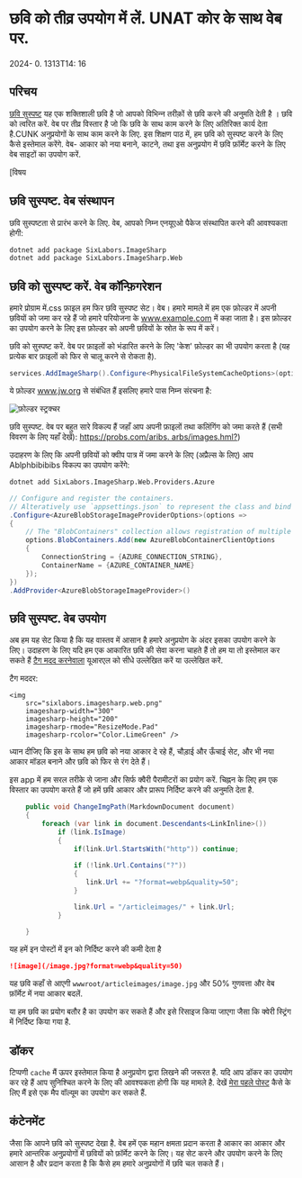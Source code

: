 # छवि को तीव्र उपयोग में लें. UNAT कोर के साथ वेब पर.

<datetime class="hidden">2024- 0. 1313T14: 16</datetime>

<!--category-- ASP.NET, ImageSharp -->
## परिचय

[छवि सुस्पष्ट](https://docs.sixlabors.com/index.html) यह एक शक्‍तिशाली छवि है जो आपको विभिन्‍न तरीक़ों से छवि करने की अनुमति देती है । छवि को त्वरित करें. वेब पर तीव्र विस्तार है जो कि छवि के साथ काम करने के लिए अतिरिक्त कार्य देता है.CUNK अनुप्रयोगों के साथ काम करने के लिए. इस शिक्षण पाठ में, हम छवि को सुस्पष्ट करने के लिए कैसे इस्तेमाल करेंगे. वेब- आकार को नया बनाने, काटने, तथा इस अनुप्रयोग में छवि फ़ॉर्मेट करने के लिए वेब साइटों का उपयोग करें.

[विषय

## छवि सुस्पष्ट. वेब संस्थापन

छवि सुस्पष्टता से प्रारंभ करने के लिए. वेब, आपको निम्न एनयूएओ पैकेज संस्थापित करने की आवश्यकता होगी:

```bash
dotnet add package SixLabors.ImageSharp
dotnet add package SixLabors.ImageSharp.Web
```

## छवि को सुस्पष्ट करें. वेब कॉन्फ़िगरेशन

हमारे प्रोग्राम में.css फ़ाइल हम फिर छवि सुस्पष्ट सेट। वेब। हमारे मामले में हम एक फ़ोल्डर में अपनी छवियों को जमा कर रहे हैं जो हमारे परियोजना के www.example.com में कहा जाता है। इस फ़ोल्डर का उपयोग करने के लिए इस फ़ोल्डर को अपनी छवियों के स्रोत के रूप में करें।

छवि को सुस्पष्ट करें. वेब पर फ़ाइलों को भंडारित करने के लिए 'केश' फ़ोल्डर का भी उपयोग करता है (यह प्रत्येक बार फ़ाइलों को फिर से चालू करने से रोकता है).

```csharp
services.AddImageSharp().Configure<PhysicalFileSystemCacheOptions>(options => options.CacheFolder = "cache");
```

ये फ़ोल्डर www.jw.org से संबंधित हैं इसलिए हमारे पास निम्न संरचना है:

![फ़ोल्डर स्ट्रक्चर](/cachefolder.png)

छवि सुस्पष्ट. वेब पर बहुत सारे विकल्प हैं जहाँ आप अपनी फ़ाइलों तथा कलिंगिंग को जमा करते हैं (सभी विवरण के लिए यहाँ देखें): [https://probs.com/aribs. arbs/images.hml?](https://docs.sixlabors.com/articles/imagesharp.web/imageproviders.html?tabs=tabid-1%2Ctabid-1a))

उदाहरण के लिए कि अपनी छवियों को क्वीप पात्र में जमा करने के लिए (अप्रैल्स के लिए) आप Ablphbibibibs विकल्प का उपयोग करेंगे:

```bash
dotnet add SixLabors.ImageSharp.Web.Providers.Azure
```

```csharp
// Configure and register the containers.  
// Alteratively use `appsettings.json` to represent the class and bind those settings.
.Configure<AzureBlobStorageImageProviderOptions>(options =>
{
    // The "BlobContainers" collection allows registration of multiple containers.
    options.BlobContainers.Add(new AzureBlobContainerClientOptions
    {
        ConnectionString = {AZURE_CONNECTION_STRING},
        ContainerName = {AZURE_CONTAINER_NAME}
    });
})
.AddProvider<AzureBlobStorageImageProvider>()
```

## छवि सुस्पष्ट. वेब उपयोग

अब हम यह सेट किया है कि यह वास्तव में आसान है हमारे अनुप्रयोग के अंदर इसका उपयोग करने के लिए। उदाहरण के लिए यदि हम एक आकारित छवि की सेवा करना चाहते हैं तो हम या तो इस्तेमाल कर सकते हैं [टैग मदद करनेवाला](https://sixlabors.com/posts/announcing-imagesharp-web-300/#imagetaghelper) यूआरएल को सीधे उल्लेखित करें या उल्लेखित करें.

टैग मददर:

```razor
<img
    src="sixlabors.imagesharp.web.png"
    imagesharp-width="300"
    imagesharp-height="200"
    imagesharp-rmode="ResizeMode.Pad"
    imagesharp-rcolor="Color.LimeGreen" />

```

ध्यान दीजिए कि इस के साथ हम छवि को नया आकार दे रहे हैं, चौड़ाई और ऊँचाई सेट, और भी नया आकार मॉडल बनाने और छवि को फिर से रंग देते हैं।

इस app में हम सरल तरीके से जाना और सिर्फ क्वैरी पैरामीटरों का प्रयोग करें. चिह्नन के लिए हम एक विस्तार का उपयोग करते हैं जो हमें छवि आकार और प्रारूप निर्दिष्ट करने की अनुमति देता है.

```csharp
    public void ChangeImgPath(MarkdownDocument document)
    {
        foreach (var link in document.Descendants<LinkInline>())
            if (link.IsImage)
            {
                if(link.Url.StartsWith("http")) continue;
                
                if (!link.Url.Contains("?"))
                {
                   link.Url += "?format=webp&quality=50";
                }

                link.Url = "/articleimages/" + link.Url;
            }
               
    }
```

यह हमें इन पोस्टों में इन को निर्दिष्ट करने की कमी देता है

```markdown
![image](/image.jpg?format=webp&quality=50)
```

यह छवि कहाँ से आएगी `wwwroot/articleimages/image.jpg` और 50% गुणवत्ता और वेब फ़ॉर्मेट में नया आकार बदलें.

या हम छवि का प्रयोग बतौर है का उपयोग कर सकते हैं और इसे रिसाइज किया जाएगा जैसा कि क्वेरी स्ट्रिंग में निर्दिष्ट किया गया है.

## डॉकर

टिप्पणी `cache` मैं ऊपर इस्तेमाल किया है अनुप्रयोग द्वारा लिखने की जरूरत है. यदि आप डॉकर का उपयोग कर रहे हैं आप सुनिश्चित करने के लिए की आवश्यकता होगी कि यह मामले है.
देखें [मेरा पहले पोस्ट](/blog/imagesharpwithdocker) कैसे के लिए मैं इसे एक मैप वॉल्यूम का उपयोग कर सकते हैं.

## कंटेनमेंट

जैसा कि आपने छवि को सुस्पष्ट देखा है. वेब हमें एक महान क्षमता प्रदान करता है आकार का आकार और हमारे आन्तरिक अनुप्रयोगों में छवियों को फ़ॉर्मेट करने के लिए। यह सेट करने और उपयोग करने के लिए आसान है और प्रदान करता है कि कैसे हम हमारे अनुप्रयोगों में छवि चल सकते हैं।